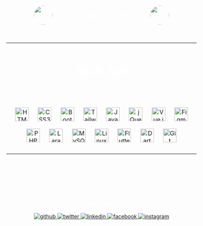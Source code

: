 <div align="center"
style="background-image: url('https://cdn.dribbble.com/users/686114/screenshots/4006623/media/b81b033b276b3ba7c089e107548673c6.gif'); background-size: cover; background-position: center; display: flex; flex-direction: column; align-items: center; justify-content: center;">
<!-- <img src="https://cdn.dribbble.com/users/552485/screenshots/1900973/media/82a2f99c10cfe34bde98cf3f5544ba7b.gif"
align="center" style="width:300px; height:300px;" /> -->
<div align="center"
style="display: flex; justify-content: center; align-items: center; margin: 0rem 0rem 2rem 0rem;">
<img src="https://cdn.dribbble.com/users/552485/screenshots/1900973/media/82a2f99c10cfe34bde98cf3f5544ba7b.gif"
align="center" style="width:50px; height:50px; border-radius: 50%; margin-top: 5rem;" />
<p style="color: white; margin: 5rem 2rem 0rem 2rem;">I'm Full-stack Web Developer</p>
<img src="https://cdn.dribbble.com/users/52485/screenshots/1900973/media/82a2f99c10cfe34bde98cf3f5544ba7b.gif"
align="center" style="width:50px; height:50px; border-radius: 50%;  margin-top: 5rem;" />
</div>
<table align="center">
<tr>
<td valign="top" width="33%">
<h3 align="center" style="color: white; font-size: 36px;"> Skill Set</h3>
<div align="center" style="margin-bottom: 1em; margin-top: 4rem;">
<a href="https://en.wikipedia.org/wiki/HTML5" target="_blank"><img style="margin: 10px"
                                src="https://profilinator.rishav.dev/skills-assets/html5-original-wordmark.svg"
                                alt="HTML5" height="36" /></a>
<a href="https://www.w3schools.com/css/" target="_blank"><img style="margin: 10px"
                                src="https://profilinator.rishav.dev/skills-assets/css3-original-wordmark.svg"
                                alt="CSS3" height="36" /></a>
<a href="https://getbootstrap.com/docs/3.4/javascript/" target="_blank"><img
                                style="margin: 10px"
                                src="https://profilinator.rishav.dev/skills-assets/bootstrap-plain.svg" alt="Bootstrap"
                                height="36" /></a>
<a href="https://www.tailwindcss.com/" target="_blank"><img style="margin: 10px"
                                src="https://profilinator.rishav.dev/skills-assets/tailwindcss.svg" alt="Tailwind CSS"
                                height="36" /></a>
<a href="https://www.javascript.com/" target="_blank"><img style="margin: 10px"
                                src="https://profilinator.rishav.dev/skills-assets/javascript-original.svg"
                                alt="JavaScript" height="36" /></a>
<a href="https://jquery.com/" target="_blank"><img style="margin: 10px"
                                src="https://profilinator.rishav.dev/skills-assets/jquery.png" alt="jQuery"
                                height="36" /></a>
<a href="https://vuejs.org/" target="_blank"><img style="margin:10px"
                                src="https://profilinator.rishav.dev/skills-assets/vuejs-original-wordmark.svg"
                                alt="Vue.js" height="36" /></a>
<a href="https://www.figma.com/" target="_blank"><img style="margin: 10px"
                                src="https://profilinator.rishav.dev/skills-assets/figma-icon.svg" alt="Figma"
                                height="36" /></a>
<a href="https://www.php.net/" target="_blank"><img style="margin: 10px"
                                src="https://profilinator.rishav.dev/skills-assets/php-original.svg" alt="PHP"
                                height="36" /></a>
<a href="https://laravel.com/" target="_blank"><img style="margin: 10px"
                                src="https://profilinator.rishav.dev/skills-assets/laravel-plain-wordmark.svg"
                                alt="Laravel" height="36" /></a>
<a href="https://www.mysql.com/" target="_blank"><img style="margin: 10px"
                                src="https://profilinator.rishav.dev/skills-assets/mysql-original-wordmark.svg"
                                alt="MySQL" height="36" /></a>
<a href="https://www.linux.org/" target="_blank"><img style="margin: 10px"
                                src="https://profilinator.rishav.dev/skills-assets/linux-original.svg" alt="Linux"
                                height="36" /></a>
<a href="https://flutter.dev/" target="_blank"><img style="margin: 10px"
                                src="https://profilinator.rishav.dev/skills-assets/flutterio-icon.svg" alt="Flutter"
                                height="36" /></a>
<a href="https://dart.dev/" target="_blank"><img style="margin:
                                    10px" src="https://profilinator.rishav.dev/skills-assets/dartlang-icon.svg"
                                alt="Dart" height="36" /></a>
<a href="https://github.com/" target="_blank"><img style="margin: 10px"
                                src="https://profilinator.rishav.dev/skills-assets/git-scm-icon.svg" alt="Git"
                                height="36" /></a>
</div>
</td>
</tr>
</table>

<div style="margin-top: 5rem; margin-bottom: 5rem;">
<h3 align="center" style="color: white;">Connect with me</h3>
<div align="center">
<a href="https://github.com/PurpleRain9" target="_blank">
<img src=https://img.shields.io/badge/github-%2324292e.svg?&style=for-the-badge&logo=github&logoColor=white
                        alt=github style="margin-bottom: 5px;" />
</a>
<a href="https://twitter.com/Afrohein" target="_blank">
<img src=https://img.shields.io/badge/twitter-%2300acee.svg?&style=for-the-badge&logo=twitter&logoColor=white
                        alt=twitter style="margin-bottom: 5px;" />
</a>
<a href="https://linkedin.com/in/Hein Minn Aung" target="_blank">
<img src=https://img.shields.io/badge/linkedin-%231E77B5.svg?&style=for-the-badge&logo=linkedin&logoColor=white
                        alt=linkedin style="margin-bottom: 5px;" />
</a>
<a href="https://www.facebook.com/Hein Minn Aung" target="_blank">
<img src=https://img.shields.io/badge/facebook-%232E87FB.svg?&style=for-the-badge&logo=facebook&logoColor=white
                        alt=facebook style="margin-bottom: 5px;" />
</a>
<a href="https://instagram.com/Hein Minn Aung" target="_blank">
<img src=https://img.shields.io/badge/instagram-%23000000.svg?&style=for-the-badge&logo=instagram&logoColor=white
                        alt=instagram style="margin-bottom: 5px;" />
</a>
</div>
</div>
</div>
